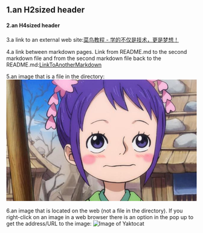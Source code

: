 ## 1.an H2sized header

#### 2.an H4sized header

3.a link to an external web site:[菜鸟教程 - 学的不仅是技术，更是梦想！](https://www.runoob.com/)

4.a link between markdown pages. Link from README.md to the second markdown file and from the second markdown file back to the README.md:[LinkToAnotherMarkdown](AnotherMarkdown.md)

5.an image that is a file in the directory:
![Image of Picture](小玉2.jpeg)

6.an image that is located on the web (not a file in the directory). If you right-click on an image in a web browser there is an option in the pop up to get the address/URL to the image:
![Image of Yaktocat](https://www.baidu.com/link?url=JQ7LUykBvaLoxrhn7j8FQLYKIrQygutA9DtwwasltUlW7SUcXlHUcwtP0yVLelF5xBmQqcUdPFV1kxr63tOrhPU6hZ2X30TVXok45p69G9BcMcMJArQ7zZaWoUqWOQ3fx5K2qyGXEbUe9AZX-Ehp7z--ZXrUf4dKUgTCsgtLrdaW4DDKxgqAi-xWn4I9Bw6afKDfvcP6G5NL-uQkBoGtflBv7bAl_w3HV_OcIZfFmp6yQr8MwNtShgVUJeTMuyqIkAJufPHUnNYGE8lSX4QtJ7JJNDGVvjNXhk73wznxVgKRVfeXRGm9_InnW8ZhCYwKGw80PXyCqt8QWZMSrlLBDMFXYZUli91Bj4qW77AvC88vw5RddGmW-CRiv3ex5BwRuiHxcEjPsXTNyJNzgZb9aLWC8cHNXMWVX99nqm-q4lIhFZycErOKNHohoeVp9qI5VDi9UGTghJwwT0ngGGi-KY9ATMIEY6s8cPoZo-2irT3z-Stlpohh7zAyAeTTpG7LWiuflCG7fEaojhyk7JRXIY_xA0uVOJKP2kpLWVRzUJiwew9GhjAozZHgBA_AessAdi7ppeqoIrxuaZ8d0QzmCvxeJQ8q0TwAU8Q2hIGnVfaKUBEpKoVbITIMUYBWzBJ14Dj4zy8kboiHFNTKVcSZ6RfAdrpXAhKBTnLgf4gxw4dq-MFyrmt-K1XzUJ30RZBdh8W86YunsZtETG1t44ukV47Z4iOVwVeB3EeDK2TnWhJUxb_b0HhE7dG_DZwiynqsG1kn_6gyRqiKAvJUcXljRa&wd=&eqid=a7c192d50000002100000003624d7065)
